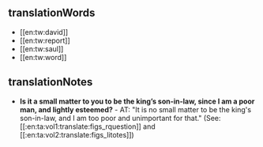 ## translationWords

* [[en:tw:david]]
* [[en:tw:report]]
* [[en:tw:saul]]
* [[en:tw:word]]

## translationNotes

* **Is it a small matter to you to be the king’s son-in-law, since I am a poor man, and lightly esteemed?** - AT: "It is no small matter to be the king's son-in-law, and I am too poor and unimportant for that." (See: [[:en:ta:vol1:translate:figs_rquestion]] and [[:en:ta:vol2:translate:figs_litotes]])
